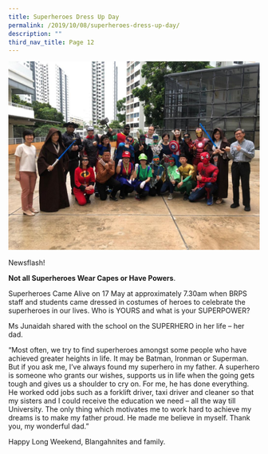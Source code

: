 ```yaml
---
title: Superheroes Dress Up Day
permalink: /2019/10/08/superheroes-dress-up-day/
description: ""
third_nav_title: Page 12
---
```

![](/images/3a8c3fde-aa99-4ad6-b2d4-df9f81adf94f-1024x768.jpg)

<p>Newsflash!</p>
<p><strong>Not all Superheroes Wear Capes or Have Powers</strong>.</p>
<p>Superheroes Came Alive on 17 May at approximately 7.30am when BRPS staff and students came dressed in costumes of heroes to celebrate the superheroes in our lives. Who is YOURS and what is your SUPERPOWER?</p>
<p>Ms Junaidah shared with the school on the SUPERHERO in her life &ndash; her dad.</p>
<p>&ldquo;Most often, we try to find superheroes amongst some people who have achieved greater heights in life. It may be Batman, Ironman or Superman. But if you ask me, I&rsquo;ve always found my superhero in my father. A superhero is someone who grants our wishes, supports us in life when the going gets tough and gives us a shoulder to cry on. For me, he has done everything. He worked odd jobs such as a forklift driver, taxi driver and cleaner so that my sisters and I could receive the education we need &ndash; all the way till University. The only thing which motivates me to work hard to achieve my dreams is to make my father proud. He made me believe in myself. Thank you, my wonderful dad.&rdquo;</p>
<p>Happy Long Weekend, Blangahnites and family.</p>
